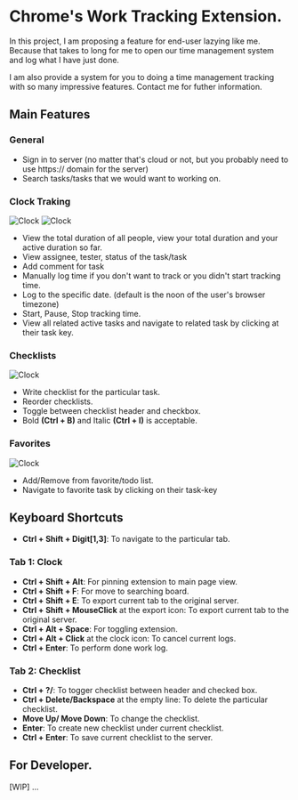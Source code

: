 # Chrome's Work Tracking Extension.

In this project, I am proposing a feature for end-user lazying like me. Because that takes to long for me to open our time management system and log what I have just done. 

I am also provide a system for you to doing a time management tracking with so many impressive features. Contact me for futher information.

## Main Features
### General
- Sign in to server (no matter that's cloud or not, but you probably need to use https:// domain for the server)
- Search tasks/tasks that we would want to working on.
### Clock Traking
![Clock](./readme/clock1.png)
![Clock](./readme/clock2.png)
- View the total duration of all people, view your total duration and your active duration so far.
- View assignee, tester, status of the task/task
- Add comment for task
- Manually log time if you don't want to track or you didn't start tracking time.
- Log to the specific date. (default is the noon of the user's browser timezone)
- Start, Pause, Stop tracking time.
- View all related active tasks and navigate to related task by clicking at their task key.
### Checklists
![Clock](./readme/checklist.png)
- Write checklist for the particular task.
- Reorder checklists.
- Toggle between checklist header and checkbox.
- Bold **(Ctrl + B)** and Italic **(Ctrl + I)** is acceptable. 
### Favorites
![Clock](./readme/favorite.png)
- Add/Remove from favorite/todo list.
- Navigate to favorite task by clicking on their task-key

## Keyboard Shortcuts
- **Ctrl + Shift + Digit[1,3]**: To navigate to the particular tab.

### Tab 1: Clock
- **Ctrl + Shift + Alt**: For pinning extension to main page view.
- **Ctrl + Shift + F**: For move to searching board.
- **Ctrl + Shift + E**: To export current tab to the original server.
- **Ctrl + Shift + MouseClick** at the export icon: To export current tab to the original server.
- **Ctrl + Alt + Space**: For toggling extension.
- **Ctrl + Alt + Click** at the clock icon: To cancel current logs.
- **Ctrl + Enter**: To perform done work log.
### Tab 2: Checklist
- **Ctrl + ?/**: To togger checklist between header and checked box.
- **Ctrl + Delete/Backspace** at the empty line: To delete the particular checklist.
- **Move Up/ Move Down**: To change the checklist.
- **Enter**: To create new checklist under current checklist.
- **Ctrl + Enter**: To save current checklist to the server.
## For Developer.   
[WIP] ...
